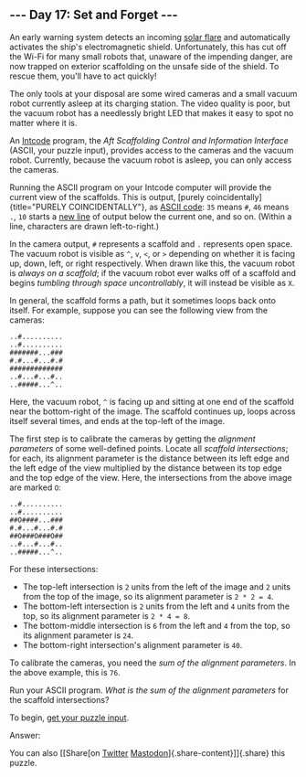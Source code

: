 --- Day 17: Set and Forget ---
------------------------------

An early warning system detects an incoming [solar
flare](https://en.wikipedia.org/wiki/Solar_flare) and automatically
activates the ship's electromagnetic shield. Unfortunately, this has cut
off the Wi-Fi for many small robots that, unaware of the impending
danger, are now trapped on exterior scaffolding on the unsafe side of
the shield. To rescue them, you'll have to act quickly!

The only tools at your disposal are some wired cameras and a small
vacuum robot currently asleep at its charging station. The video quality
is poor, but the vacuum robot has a needlessly bright LED that makes it
easy to spot no matter where it is.

An [Intcode](9) program, the *Aft Scaffolding Control and Information
Interface* (ASCII, your puzzle input), provides access to the cameras
and the vacuum robot. Currently, because the vacuum robot is asleep, you
can only access the cameras.

Running the ASCII program on your Intcode computer will provide the
current view of the scaffolds. This is output, [purely
coincidentally]{title="PURELY COINCIDENTALLY"}, as [ASCII
code](https://simple.wikipedia.org/wiki/ASCII): `35` means `#`, `46`
means `.`, `10` starts a [new
line](https://en.wikipedia.org/wiki/Newline#In_programming_languages) of
output below the current one, and so on. (Within a line, characters are
drawn left-to-right.)

In the camera output, `#` represents a scaffold and `.` represents open
space. The vacuum robot is visible as `^`, `v`, `<`, or `>` depending on
whether it is facing up, down, left, or right respectively. When drawn
like this, the vacuum robot is *always on a scaffold*; if the vacuum
robot ever walks off of a scaffold and begins *tumbling through space
uncontrollably*, it will instead be visible as `X`.

In general, the scaffold forms a path, but it sometimes loops back onto
itself. For example, suppose you can see the following view from the
cameras:

    ..#..........
    ..#..........
    #######...###
    #.#...#...#.#
    #############
    ..#...#...#..
    ..#####...^..

Here, the vacuum robot, `^` is facing up and sitting at one end of the
scaffold near the bottom-right of the image. The scaffold continues up,
loops across itself several times, and ends at the top-left of the
image.

The first step is to calibrate the cameras by getting the *alignment
parameters* of some well-defined points. Locate all *scaffold
intersections*; for each, its alignment parameter is the distance
between its left edge and the left edge of the view multiplied by the
distance between its top edge and the top edge of the view. Here, the
intersections from the above image are marked `O`:

    ..#..........
    ..#..........
    ##O####...###
    #.#...#...#.#
    ##O###O###O##
    ..#...#...#..
    ..#####...^..

For these intersections:

-   The top-left intersection is `2` units from the left of the image
    and `2` units from the top of the image, so its alignment parameter
    is `2 * 2 = 4`.
-   The bottom-left intersection is `2` units from the left and `4`
    units from the top, so its alignment parameter is `2 * 4 = 8`.
-   The bottom-middle intersection is `6` from the left and `4` from the
    top, so its alignment parameter is `24`.
-   The bottom-right intersection's alignment parameter is `40`.

To calibrate the cameras, you need the *sum of the alignment
parameters*. In the above example, this is `76`.

Run your ASCII program. *What is the sum of the alignment parameters*
for the scaffold intersections?

To begin, [get your puzzle input](17/input).

Answer:

You can also [\[Share[on
[Twitter](https://twitter.com/intent/tweet?text=%22Set+and+Forget%22+%2D+Day+17+%2D+Advent+of+Code+2019&url=https%3A%2F%2Fadventofcode%2Ecom%2F2019%2Fday%2F17&related=ericwastl&hashtags=AdventOfCode)
[Mastodon](javascript:void(0);)]{.share-content}\]]{.share} this puzzle.

